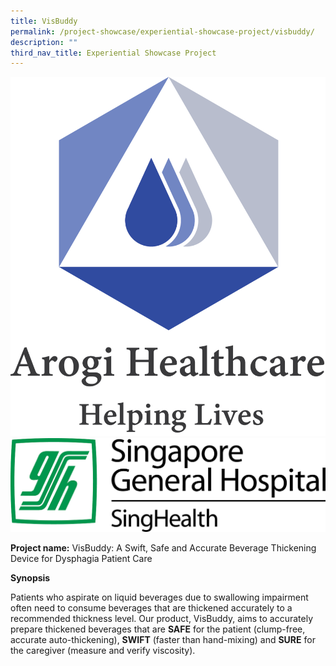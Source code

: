 ```yaml
---
title: VisBuddy
permalink: /project-showcase/experiential-showcase-project/visbuddy/
description: ""
third_nav_title: Experiential Showcase Project
---
```


![Arogi logo](/images/arogi%20logo.png) ![SGH](/images/sgh%20logo%20keyline_colour.png)



**Project name:**
VisBuddy: A Swift, Safe and Accurate Beverage Thickening Device for Dysphagia Patient Care


**Synopsis**

Patients who aspirate on liquid beverages due to swallowing impairment often need to consume beverages that are thickened accurately to a recommended thickness level. Our product, VisBuddy, aims to accurately prepare thickened beverages that are **SAFE** for the patient (clump-free, accurate auto-thickening), **SWIFT** (faster than hand-mixing) and **SURE** for the caregiver (measure and verify viscosity).